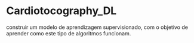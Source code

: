 # Cardiotocography_DL
construir um modelo de aprendizagem supervisionado, com o objetivo de aprender como este tipo de algoritmos funcionam.
